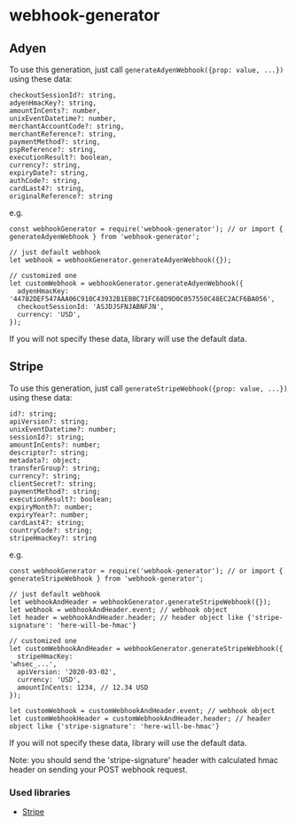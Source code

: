 # webhook-generator

## Adyen

To use this generation, just call `generateAdyenWebhook({prop: value, ...})` using these data:

```
checkoutSessionId?: string,
adyenHmacKey?: string,
amountInCents?: number,
unixEventDatetime?: number,
merchantAccountCode?: string,
merchantReference?: string,
paymentMethod?: string,
pspReference?: string,
executionResult?: boolean,
currency?: string,
expiryDate?: string,
authCode?: string,
cardLast4?: string,
originalReference?: string
```

e.g.
```
const webhookGenerator = require('webhook-generator'); // or import { generateAdyenWebhook } from 'webhook-generator';

// just default webhook
let webhook = webhookGenerator.generateAdyenWebhook({});

// customized one
let customWebhook = webhookGenerator.generateAdyenWebhook({
  adyenHmacKey:
'44782DEF547AAA06C910C43932B1EB0C71FC68D9D0C057550C48EC2ACF6BA056',
  checkoutSessionId: 'ASJDJSFNJABNFJN',
  currency: 'USD',
});

```

If you will not specify these data, library will use the default data.

## Stripe

To use this generation, just call `generateStripeWebhook({prop: value, ...})` using these data:

```
id?: string;
apiVersion?: string;
unixEventDatetime?: number;
sessionId?: string;
amountInCents?: number;
descriptor?: string;
metadata?: object;
transferGroup?: string;
currency?: string;
clientSecret?: string;
paymentMethod?: string;
executionResult?: boolean;
expiryMonth?: number;
expiryYear?: number;
cardLast4?: string;
countryCode?: string;
stripeHmacKey?: string
```

e.g.
```
const webhookGenerator = require('webhook-generator'); // or import { generateStripeWebhook } from 'webhook-generator';

// just default webhook
let webhookAndHeader = webhookGenerator.generateStripeWebhook({});
let webhook = webhookAndHeader.event; // webhook object
let header = webhookAndHeader.header; // header object like {'stripe-signature': 'here-will-be-hmac'}

// customized one
let customWebhookAndHeader = webhookGenerator.generateStripeWebhook({
  stripeHmacKey:
'whsec_...',
  apiVersion: '2020-03-02',
  currency: 'USD',
  amountInCents: 1234, // 12.34 USD
});

let customWebhook = customWebhookAndHeader.event; // webhook object
let customWebhookHeader = customWebhookAndHeader.header; // header object like {'stripe-signature': 'here-will-be-hmac'}

```

If you will not specify these data, library will use the default data.

Note: you should send the 'stripe-signature' header with calculated hmac header on sending your POST webhook request.

### Used libraries

- [Stripe](https://github.com/stripe/stripe-node)
